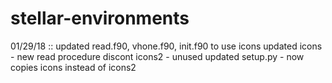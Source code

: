 # stellar-environments

01/29/18 :: updated read.f90, vhone.f90, init.f90 to use icons
            updated icons - new read procedure
            discont icons2 - unused
            updated setup.py - now copies icons instead of icons2